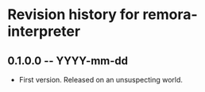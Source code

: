 # Revision history for remora-interpreter

## 0.1.0.0 -- YYYY-mm-dd

* First version. Released on an unsuspecting world.
